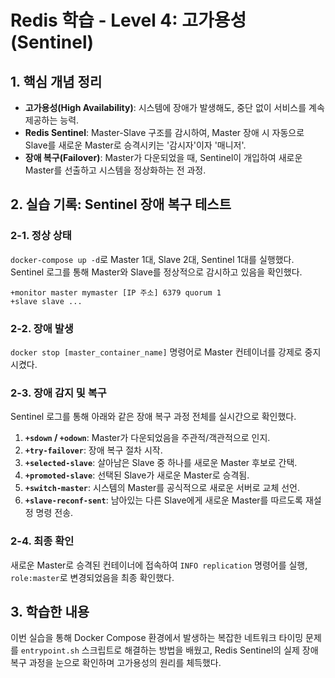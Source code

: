 # Redis 학습 - Level 4: 고가용성 (Sentinel)

## 1. 핵심 개념 정리
- **고가용성(High Availability)**: 시스템에 장애가 발생해도, 중단 없이 서비스를 계속 제공하는 능력.
- **Redis Sentinel**: Master-Slave 구조를 감시하여, Master 장애 시 자동으로 Slave를 새로운 Master로 승격시키는 '감시자'이자 '매니저'.
- **장애 복구(Failover)**: Master가 다운되었을 때, Sentinel이 개입하여 새로운 Master를 선출하고 시스템을 정상화하는 전 과정.

## 2. 실습 기록: Sentinel 장애 복구 테스트

### 2-1. 정상 상태
`docker-compose up -d`로 Master 1대, Slave 2대, Sentinel 1대를 실행했다. Sentinel 로그를 통해 Master와 Slave를 정상적으로 감시하고 있음을 확인했다.
```
+monitor master mymaster [IP 주소] 6379 quorum 1
+slave slave ...
```

### 2-2. 장애 발생
`docker stop [master_container_name]` 명령어로 Master 컨테이너를 강제로 중지시켰다.

### 2-3. 장애 감지 및 복구
Sentinel 로그를 통해 아래와 같은 장애 복구 과정 전체를 실시간으로 확인했다.
1.  **`+sdown` / `+odown`**: Master가 다운되었음을 주관적/객관적으로 인지.
2.  **`+try-failover`**: 장애 복구 절차 시작.
3.  **`+selected-slave`**: 살아남은 Slave 중 하나를 새로운 Master 후보로 간택.
4.  **`+promoted-slave`**: 선택된 Slave가 새로운 Master로 승격됨.
5.  **`+switch-master`**: 시스템의 Master를 공식적으로 새로운 서버로 교체 선언.
6.  **`+slave-reconf-sent`**: 남아있는 다른 Slave에게 새로운 Master를 따르도록 재설정 명령 전송.

### 2-4. 최종 확인
새로운 Master로 승격된 컨테이너에 접속하여 `INFO replication` 명령어를 실행, `role:master`로 변경되었음을 최종 확인했다.

## 3. 학습한 내용
이번 실습을 통해 Docker Compose 환경에서 발생하는 복잡한 네트워크 타이밍 문제를 `entrypoint.sh` 스크립트로 해결하는 방법을 배웠고, Redis Sentinel의 실제 장애 복구 과정을 눈으로 확인하며 고가용성의 원리를 체득했다.